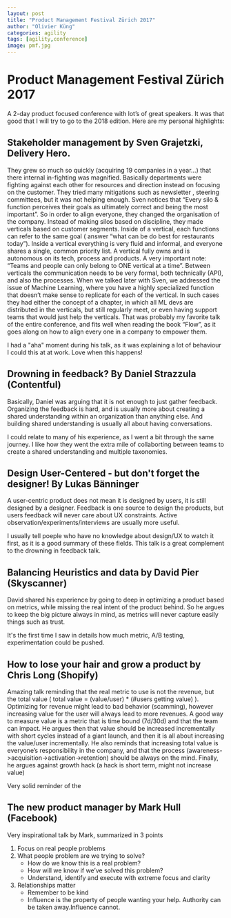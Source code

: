 ```yaml
---
layout: post
title: "Product Management Festival Zürich 2017"
author: "Olivier Küng"
categories: agility
tags: [agility,conference]
image: pmf.jpg
---
```


# Product Management Festival Zürich 2017

A 2-day product focused conference with lot’s of great speakers. It was that good that I will try to go to the 2018 edition. Here are my personal highlights:

## Stakeholder management by Sven Grajetzki, Delivery Hero.
They grew so much so quickly (acquiring 19 companies in a year…) that there internal in-fighting was magnified. Basically departments were fighting against each other for resources and direction instead on focusing on the customer. 
They tried many mitigations such as newsletter , steering committees, but it was not helping enough. Sven notices that “Every silo & function perceives their goals as ultimately correct and being the most important”. 
So in order to align everyone, they changed the organisation of the company. Instead of making silos based on discipline, they made verticals based on customer segments. Inside of a vertical, each functions can refer to the same goal ( answer “what can be do best for restaurants today”). Inside a vertical everything is very fluid and informal, and everyone shares a single, common priority list. A vertical fully owns and is autonomous on its tech, process and products. A very important note: “Teams and people can only belong to ONE vertical at a time”. Between verticals the communication needs to be very formal, both technically (API), and also the processes.
When we talked later with Sven, we addressed the issue of Machine Learning, where you have a highly specialized function that doesn’t make sense to replicate for each of the vertical. In such cases they had either the concept of a chapter, in which all ML devs are distributed in the verticals, but still regularly meet, or even having support teams that would just help the verticals.
That was probably my favorite talk of the entire conference, and fits well when reading the book “Flow”, as it goes along on how to align every one in a company to empower them.

I had a "aha" moment during his talk, as it was explaining a lot of behaviour I could this at at work. Love when this happens!

## Drowning in feedback?  By Daniel Strazzula (Contentful)
Basically, Daniel was arguing that it is not enough to just gather feedback. Organizing the feedback is hard, and is usually more about creating a shared understanding within an organization than anything else. And building shared understanding is usually all about having conversations.

I could relate to many of his experience, as I went a bit through the same journey. I like how they went the extra mile of collaborting between teams to create a shared understanding and multiple taxonomies.

## Design User-Centered - but don't forget the designer! By Lukas Bänninger
A user-centric product does not mean it is designed by users, it is still designed by a designer. Feedback is one source to design the products, but users feedback will never care about UX constraints. Active observation/experiments/interviews are usually more useful. 

I usually tell poeple who have no knowledge about design/UX to watch it first, as it is a good summary of these fields. This talk is a great complement to the drowning in feedback talk.

## Balancing Heuristics and data by David Pier (Skyscanner)
David shared his experience by going to deep in optimizing a product based on metrics, while missing the real intent of the product behind. So he argues to keep the big picture always in mind, as metrics will never capture easily things such as trust.

It's the first time I saw in details how much metric, A/B testing, experimentation could be pushed.

## How to lose your hair and grow a product by Chris Long (Shopify)
Amazing talk reminding that the real metric to use is not the revenue, but the total value ( total value = (value/user)  * (#users getting value) ). Optimizing for revenue might lead to bad behavior (scamming), however increasing value for the user will always lead to more revenues.
A good way to measure value is a metric that is time bound (7d/30d) and that the team can impact. He argues then that value should be increased incrementally with short cycles instead of a giant launch, and then it is all about increasing the value/user incrementally. He also reminds that increasing total value is everyone’s responsibility in the company, and that the process (awareness->acquisition->activation->retention) should be always on the mind. Finally, he argues against growth hack (a hack is short term, might not increase value)

Very solid reminder of the 

## The new product manager by Mark Hull (Facebook)
Very inspirational talk by Mark, summarized in 3 points
1. Focus on real people problems
2. What people problem are we trying to solve?
   * How do we know this is a real problem?
   * How will we know if we’ve solved this problem?
   * Understand, identify and execute with extreme focus and clarity
3. Relationships matter
   * Remember to be kind
   * Influence is the property of people wanting your help. Authority can be taken away.Influence cannot.
